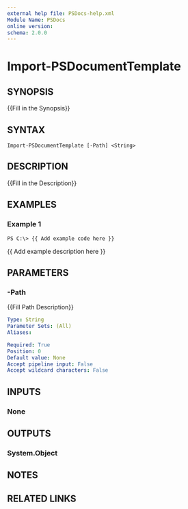 ```yaml
---
external help file: PSDocs-help.xml
Module Name: PSDocs
online version: 
schema: 2.0.0
---
```


# Import-PSDocumentTemplate

## SYNOPSIS
{{Fill in the Synopsis}}

## SYNTAX

```
Import-PSDocumentTemplate [-Path] <String>
```

## DESCRIPTION
{{Fill in the Description}}

## EXAMPLES

### Example 1
```
PS C:\> {{ Add example code here }}
```

{{ Add example description here }}

## PARAMETERS

### -Path
{{Fill Path Description}}

```yaml
Type: String
Parameter Sets: (All)
Aliases: 

Required: True
Position: 0
Default value: None
Accept pipeline input: False
Accept wildcard characters: False
```

## INPUTS

### None


## OUTPUTS

### System.Object

## NOTES

## RELATED LINKS

